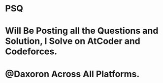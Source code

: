 # PSQ
# Will Be Posting all the Questions and Solution, I Solve on AtCoder and Codeforces.
# @Daxoron Across All Platforms.